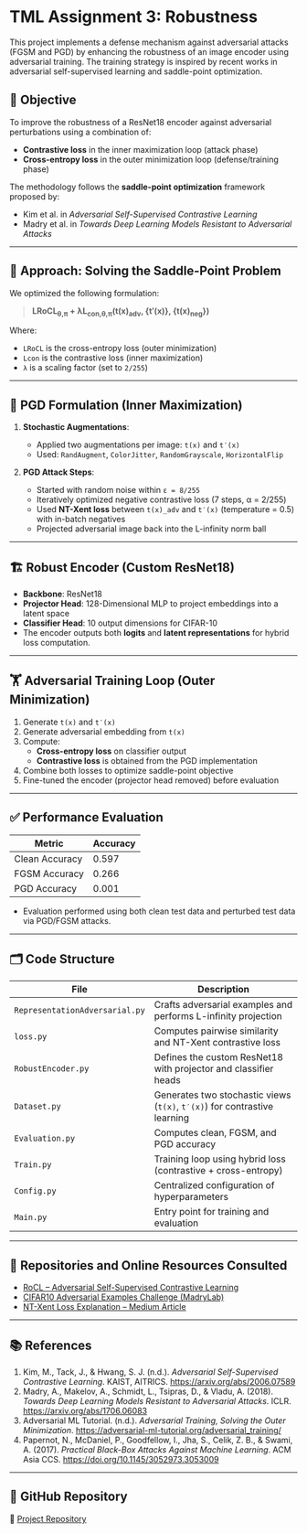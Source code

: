 # TML Assignment 3: Robustness

This project implements a defense mechanism against adversarial attacks (FGSM and PGD) by enhancing the robustness of an image encoder using adversarial training. The training strategy is inspired by recent works in adversarial self-supervised learning and saddle-point optimization.

## 📌 Objective

To improve the robustness of a ResNet18 encoder against adversarial perturbations using a combination of:
- **Contrastive loss** in the inner maximization loop (attack phase)
- **Cross-entropy loss** in the outer minimization loop (defense/training phase)

The methodology follows the **saddle-point optimization** framework proposed by:
- Kim et al. in *Adversarial Self-Supervised Contrastive Learning*
- Madry et al. in *Towards Deep Learning Models Resistant to Adversarial Attacks*

---

## 🧠 Approach: Solving the Saddle-Point Problem

We optimized the following formulation:

> **LRoCL<sub>θ,π</sub> + λL<sub>con,θ,π</sub>(t(x)<sub>adv</sub>, {t′(x)}, {t(x)<sub>neg</sub>})**

Where:
- `LRoCL` is the cross-entropy loss (outer minimization)
- `Lcon` is the contrastive loss (inner maximization)
- `λ` is a scaling factor (set to `2/255`)

---

## 🧪 PGD Formulation (Inner Maximization)

1. **Stochastic Augmentations**:
   - Applied two augmentations per image: `t(x)` and `t′(x)`
   - Used: `RandAugment`, `ColorJitter`, `RandomGrayscale`, `HorizontalFlip`

2. **PGD Attack Steps**:
   - Started with random noise within `ε = 8/255`
   - Iteratively optimized negative contrastive loss (7 steps, α = 2/255)
   - Used **NT-Xent loss** between `t(x)_adv` and `t′(x)` (temperature = 0.5) with in-batch negatives
   - Projected adversarial image back into the L-infinity norm ball

---

## 🏗️ Robust Encoder (Custom ResNet18)

- **Backbone**: ResNet18
- **Projector Head**: 128-Dimensional MLP to project embeddings into a latent space
- **Classifier Head**: 10 output dimensions for CIFAR-10
- The encoder outputs both **logits** and **latent representations** for hybrid loss computation.

---

## 🏋️ Adversarial Training Loop (Outer Minimization)

1. Generate `t(x)` and `t′(x)`
2. Generate adversarial embedding from `t(x)`
3. Compute:
   - **Cross-entropy loss** on classifier output
   - **Contrastive loss** is obtained from the PGD implementation
4. Combine both losses to optimize saddle-point objective
5. Fine-tuned the encoder (projector head removed) before evaluation

---

## ✅ Performance Evaluation

| Metric           | Accuracy |
|------------------|----------|
| Clean Accuracy   | 0.597    |
| FGSM Accuracy    | 0.266    |
| PGD Accuracy     | 0.001    |

- Evaluation performed using both clean test data and perturbed test data via PGD/FGSM attacks.

---

## 🗂️ Code Structure

| File                  | Description                                                                 |
|-----------------------|-----------------------------------------------------------------------------|
| `RepresentationAdversarial.py` | Crafts adversarial examples and performs L-infinity projection      |
| `loss.py`             | Computes pairwise similarity and NT-Xent contrastive loss                  |
| `RobustEncoder.py`    | Defines the custom ResNet18 with projector and classifier heads            |
| `Dataset.py`          | Generates two stochastic views (`t(x)`, `t′(x)`) for contrastive learning  |
| `Evaluation.py`       | Computes clean, FGSM, and PGD accuracy                                     |
| `Train.py`            | Training loop using hybrid loss (contrastive + cross-entropy)              |
| `Config.py`           | Centralized configuration of hyperparameters                              |
| `Main.py`             | Entry point for training and evaluation                                    |

---

## 🔗 Repositories and Online Resources Consulted

- [RoCL – Adversarial Self-Supervised Contrastive Learning](https://github.com/Kim-Minseon/RoCL)
- [CIFAR10 Adversarial Examples Challenge (MadryLab)](https://github.com/MadryLab/cifar10_challenge/tree/master)
- [NT-Xent Loss Explanation – Medium Article](https://medium.com/self-supervised-learning/nt-xent-loss-normalized-temperature-scaled-cross-entropy-loss-ea5a1ede7c40)

---

## 📚 References

1. Kim, M., Tack, J., & Hwang, S. J. (n.d.). *Adversarial Self-Supervised Contrastive Learning*. KAIST, AITRICS. https://arxiv.org/abs/2006.07589  
2. Madry, A., Makelov, A., Schmidt, L., Tsipras, D., & Vladu, A. (2018). *Towards Deep Learning Models Resistant to Adversarial Attacks*. ICLR. https://arxiv.org/abs/1706.06083  
3. Adversarial ML Tutorial. (n.d.). *Adversarial Training, Solving the Outer Minimization*. https://adversarial-ml-tutorial.org/adversarial_training/  
4. Papernot, N., McDaniel, P., Goodfellow, I., Jha, S., Celik, Z. B., & Swami, A. (2017). *Practical Black-Box Attacks Against Machine Learning*. ACM Asia CCS. https://doi.org/10.1145/3052973.3053009

---

## 📎 GitHub Repository

🔗 [Project Repository](https://github.com/ukashasohail/TML25_A3_18)
